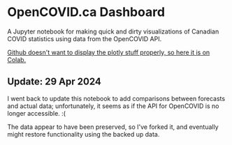 # OpenCOVID.ca Dashboard
A Jupyter notebook for making quick and dirty visualizations of Canadian COVID statistics using data from the OpenCOVID API. 

[Github doesn't want to display the plotly stuff properly, so here it is on Colab.](https://colab.research.google.com/drive/1dZXswXSMJOFXXNXbHEXR1N-4W06FJ3YG?usp=sharing)

## Update: 29 Apr 2024
I went back to update this notebook to add comparisons between forecasts and actual data; unfortunately, it seems as if the API for OpenCOVID is no longer accessible. :(

The data appear to have been preserved, so I've forked it, and eventually might restore functionality using the backed up data.
